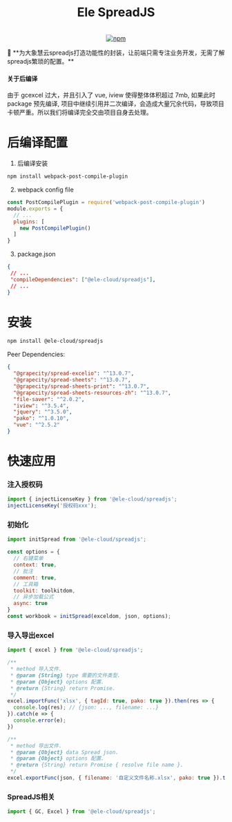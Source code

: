 <h1 align="center" style="margin: 30px 0 35px;">Ele SpreadJS</h1>
<p align="center">
  <a href="https://www.npmjs.com/package/@ele-cloud/spreadjs"><img alt="npm" src="https://img.shields.io/npm/v/@ele-cloud/spreadjs"></a>
</p>
🦑 **为大象慧云spreadjs打造功能性的封装，让前端只需专注业务开发，无需了解spreadjs繁琐的配置。**

#### **关于后编译**

由于 gcexcel 过大，并且引入了 vue, iview 使得整体体积超过 7mb, 如果此时 package 预先编译, 项目中继续引用并二次编译，会造成大量冗余代码，导致项目卡顿严重。所以我们将编译完全交由项目自身去处理。

# 后编译配置

1. 后编译安装

```bash
npm install webpack-post-compile-plugin
```

2. webpack config file

```javascript
const PostCompilePlugin = require('webpack-post-compile-plugin')
module.exports = {
  // ...
  plugins: [
    new PostCompilePlugin()
  ]
}
```

3. package.json

```json
{
 // ...
 "compileDependencies": ["@ele-cloud/spreadjs"],
 // ...
}
```

# 安装

```bash
npm install @ele-cloud/spreadjs
```

Peer Dependencies:

```json
{
  "@grapecity/spread-excelio": "^13.0.7",
  "@grapecity/spread-sheets": "^13.0.7",
  "@grapecity/spread-sheets-print": "^13.0.7",
  "@grapecity/spread-sheets-resources-zh": "^13.0.7",
  "file-saver": "^2.0.2",
  "iview": "^3.5.4",
  "jquery": "^3.5.0",
  "pako": "^1.0.10",
  "vue": "^2.5.2"
}
```

# 快速应用

### 注入授权码

```javascript
import { injectLicenseKey } from '@ele-cloud/spreadjs';
injectLicenseKey('授权码xxx');
```

### 初始化

```javascript
import initSpread from '@ele-cloud/spreadjs';

const options = {
  // 右键菜单
  context: true,
  // 批注
  comment: true,
  // 工具箱
  toolkit: toolkitdom,
  // 异步加载公式
  async: true
}
const workbook = initSpread(exceldom, json, options);
```

### 导入导出excel

```javascript
import { excel } from '@ele-cloud/spreadjs';

/**
 * method 导入文件.
 * @param {String} type 需要的文件类型.
 * @param {Object} options 配置.
 * @return {String} return Promise.
 */
excel.importFunc('xlsx', { tagId: true, pako: true }).then(res => {
  console.log(res); // {json: ..., filename: ...}
}).catch(e => {
  console.error(e);
})

/**
 * method 导出文件.
 * @param {Object} data Spread json.
 * @param {Object} options 配置.
 * @return {String} return Promise { resolve file name }.
 */
excel.exportFunc(json, { filename: '自定义文件名称.xlsx', pako: true }).then((filename) => {})
```

### SpreadJS相关

```javascript
import { GC, Excel } from '@ele-cloud/spreadjs';
```

